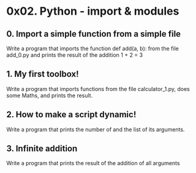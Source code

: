 # 0x02. Python - import & modules
## 0. Import a simple function from a simple file
Write a program that imports the function def add(a, b): from the file add_0.py and prints the result of the addition 1 + 2 = 3
## 1. My first toolbox!
Write a program that imports functions from the file calculator_1.py, does some Maths, and prints the result.
## 2. How to make a script dynamic!
Write a program that prints the number of and the list of its arguments.
## 3. Infinite addition
Write a program that prints the result of the addition of all arguments

